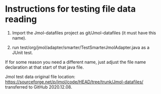 # Instructions for testing file data reading

1) Import the Jmol-datafiles project as git/Jmol-datafiles  (it must have this name).

2) run test/org/jmol/adapter/smarter/TestSmarterJmolAdapter.java as a JUnit test. 

If for some reason you need a different name, just adjust the file name declaration at that start of that java file. 


Jmol test data original file location: https://sourceforge.net/p/jmol/code/HEAD/tree/trunk/Jmol-datafiles/
transferred to GitHub 2020.12.08.
